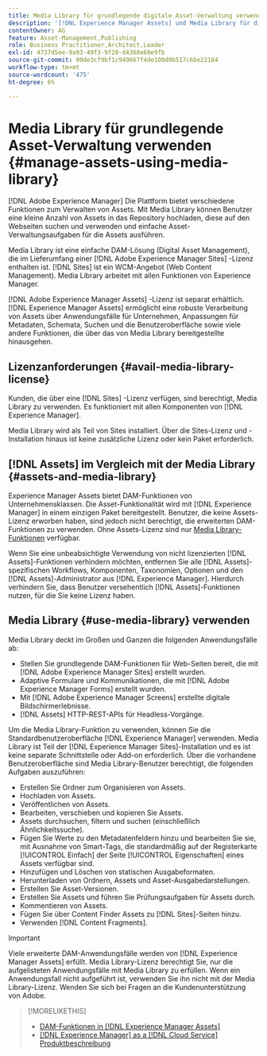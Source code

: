 ```yaml
---
title: Media Library für grundlegende digitale Asset-Verwaltung verwenden
description: '[!DNL Experience Manager Assets] und Media Library für die Asset-Verwaltung.'
contentOwner: AG
feature: Asset-Management,Publishing
role: Business Practitioner,Architect,Leader
exl-id: 4737d5ee-9a93-49f3-9f20-d4368e60e9fb
source-git-commit: 90de3cf9bf1c949667f4de109d0b517c6be22184
workflow-type: tm+mt
source-wordcount: '475'
ht-degree: 6%

---
```


<!--

Define Media Lib
Define req for it
Define use cases
Define what is not included

-->

# Media Library für grundlegende Asset-Verwaltung verwenden {#manage-assets-using-media-library}

[!DNL Adobe Experience Manager] Die Plattform bietet verschiedene Funktionen zum Verwalten von Assets. Mit Media Library können Benutzer eine kleine Anzahl von Assets in das Repository hochladen, diese auf den Webseiten suchen und verwenden und einfache Asset-Verwaltungsaufgaben für die Assets ausführen.

Media Library ist eine einfache DAM-Lösung (Digital Asset Management), die im Lieferumfang einer [!DNL Adobe Experience Manager Sites] -Lizenz enthalten ist. [!DNL Sites] ist ein WCM-Angebot (Web Content Management). Media Library arbeitet mit allen Funktionen von Experience Manager.

[!DNL Adobe Experience Manager Assets] -Lizenz ist separat erhältlich. [!DNL Experience Manager Assets] ermöglicht eine robuste Verarbeitung von Assets über Anwendungsfälle für Unternehmen, Anpassungen für Metadaten, Schemata, Suchen und die Benutzeroberfläche sowie viele andere Funktionen, die über das von Media Library bereitgestellte hinausgehen.

## Lizenzanforderungen {#avail-media-library-license}

Kunden, die über eine [!DNL Sites] -Lizenz verfügen, sind berechtigt, Media Library zu verwenden. Es funktioniert mit allen Komponenten von [!DNL Experience Manager].

Media Library wird als Teil von Sites installiert. Über die Sites-Lizenz und -Installation hinaus ist keine zusätzliche Lizenz oder kein Paket erforderlich.

## [!DNL Assets] im Vergleich mit der  Media Library {#assets-and-media-library}

Experience Manager Assets bietet DAM-Funktionen von Unternehmensklassen. Die Asset-Funktionalität wird mit [!DNL Experience Manager] in einem einzigen Paket bereitgestellt. Benutzer, die keine Assets-Lizenz erworben haben, sind jedoch nicht berechtigt, die erweiterten DAM-Funktionen zu verwenden. Ohne Assets-Lizenz sind nur [Media Library-Funktionen](#use-media-library) verfügbar.

Wenn Sie eine unbeabsichtigte Verwendung von nicht lizenzierten [!DNL Assets]-Funktionen verhindern möchten, entfernen Sie alle [!DNL Assets]-spezifischen Workflows, Komponenten, Taxonomien, Optionen und den [!DNL Assets]-Administrator aus [!DNL Experience Manager]. Hierdurch verhindern Sie, dass Benutzer versehentlich [!DNL Assets]-Funktionen nutzen, für die Sie keine Lizenz haben.

## Media Library {#use-media-library} verwenden

Media Library deckt im Großen und Ganzen die folgenden Anwendungsfälle ab:

* Stellen Sie grundlegende DAM-Funktionen für Web-Seiten bereit, die mit [!DNL Adobe Experience Manager Sites] erstellt wurden.
* Adaptive Formulare und Kommunikationen, die mit [!DNL Adobe Experience Manager Forms] erstellt wurden.
* Mit [!DNL Adobe Experience Manager Screens] erstellte digitale Bildschirmerlebnisse.
* [!DNL Assets] HTTP-REST-APIs für Headless-Vorgänge.

<!-- TBD: Remove this after confirmation. May need to merge this list with the list provided by PMs.

* Basic metadata properties
* Tag management
* Version control
* Static renditions
* Projects, tasks, workflow authoring
* Activity stream (timeline)
* Query Builder (API)
* Marketing Cloud integration
* User interface customization and extension
* Comments and annotation
-->

Um die Media Library-Funktion zu verwenden, können Sie die Standardbenutzeroberfläche [!DNL Experience Manager] verwenden. Media Library ist Teil der [!DNL Experience Manager Sites]-Installation und es ist keine separate Schnittstelle oder Add-on erforderlich. Über die vorhandene Benutzeroberfläche sind Media Library-Benutzer berechtigt, die folgenden Aufgaben auszuführen:

* Erstellen Sie Ordner zum Organisieren von Assets.
* Hochladen von Assets.
* Veröffentlichen von Assets.
* Bearbeiten, verschieben und kopieren Sie Assets.
* Assets durchsuchen, filtern und suchen (einschließlich Ähnlichkeitssuche).
* Fügen Sie Werte zu den Metadatenfeldern hinzu und bearbeiten Sie sie, mit Ausnahme von Smart-Tags, die standardmäßig auf der Registerkarte [!UICONTROL Einfach] der Seite [!UICONTROL Eigenschaften] eines Assets verfügbar sind.
* Hinzufügen und Löschen von statischen Ausgabeformaten.
* Herunterladen von Ordnern, Assets und Asset-Ausgabedarstellungen.
* Erstellen Sie Asset-Versionen.
* Erstellen Sie Assets und führen Sie Prüfungsaufgaben für Assets durch.
* Kommentieren von Assets.
* Fügen Sie über Content Finder Assets zu [!DNL Sites]-Seiten hinzu.
* Verwenden [!DNL Content Fragments].

<!-- TBD: Define exactly which basic Assets workflow are available for use with Media Library?
-->

>[!IMPORTANT]
>
>Viele erweiterte DAM-Anwendungsfälle werden von [!DNL Experience Manager Assets] erfüllt. Media Library-Lizenz berechtigt Sie, nur die aufgelisteten Anwendungsfälle mit Media Library zu erfüllen. Wenn ein Anwendungsfall nicht aufgeführt ist, verwenden Sie ihn nicht mit der Media Library-Lizenz. Wenden Sie sich bei Fragen an die Kundenunterstützung von Adobe.

<!-- TBD: Add a CTA - how to contact Adobe for queries. -->

>[!MORELIKETHIS]
>
>* [DAM-Funktionen in [!DNL Experience Manager Assets]](https://experienceleague.adobe.com/docs/experience-manager-cloud-service/assets/home.html?lang=de)
>* [[!DNL Experience Manager] as a [!DNL Cloud Service] Produktbeschreibung](https://helpx.adobe.com/de/legal/product-descriptions/adobe-experience-manager-cloud-service.html)

